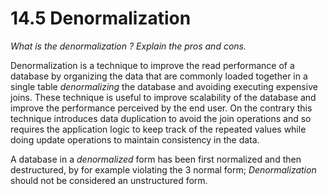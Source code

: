 # 14.5 Denormalization
_What is the denormalization ? Explain the pros and cons._

Denormalization is a technique to improve the read performance of a database by organizing the data that are commonly loaded together in a single table _denormalizing_ the database and avoiding executing expensive joins. These technique is useful to improve scalability of the database and improve the performance perceived by the end user.
 On the contrary this technique introduces data duplication to avoid the join operations and so requires the application logic to keep track of the repeated values while doing update operations to maintain consistency in the data.
 
 A database in a _denormalized_ form has been first normalized and then destructured, by for example violating the 3 normal form; _Denormalization_ should not be considered an unstructured form.
 